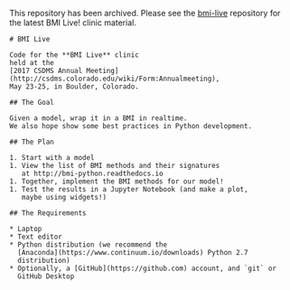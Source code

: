 This repository has been archived. Please see the [bmi-live](https://github.com/csdms/bmi-live) repository for the latest BMI Live! clinic material.

```
# BMI Live

Code for the **BMI Live** clinic
held at the
[2017 CSDMS Annual Meeting](http://csdms.colorado.edu/wiki/Form:Annualmeeting),
May 23-25, in Boulder, Colorado.

## The Goal

Given a model, wrap it in a BMI in realtime.
We also hope show some best practices in Python development.

## The Plan

1. Start with a model
1. View the list of BMI methods and their signatures
   at http://bmi-python.readthedocs.io
1. Together, implement the BMI methods for our model!
1. Test the results in a Jupyter Notebook (and make a plot,
   maybe using widgets!)

## The Requirements

* Laptop
* Text editor
* Python distribution (we recommend the
  [Anaconda](https://www.continuum.io/downloads) Python 2.7
  distribution)
* Optionally, a [GitHub](https://github.com) account, and `git` or
  GitHub Desktop
```
